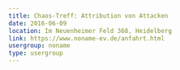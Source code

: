 ```yaml
---
title: Chaos-Treff: Attribution von Attacken
date: 2016-06-09
location: Im Neuenheimer Feld 368, Heidelberg
link: https://www.noname-ev.de/anfahrt.html
usergroup: noname
type: usergroup
---
```

